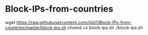 # Block-IPs-from-countries
wget https://raw.githubusercontent.com/iiiiiii1/Block-IPs-from-countries/master/block-ips.sh
chomd +x block-ips.sh
./block-ips.sh
